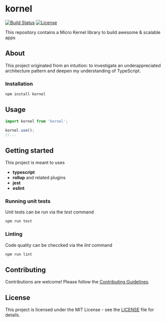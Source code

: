 # kornel

[![Build Status](https://github.com/gigacool/kornel/workflows/CI/badge.svg)](https://github.com/gigacool/kornel/actions)
[![License](https://img.shields.io/badge/license-MIT-blue.svg)](https://opensource.org/licenses/MIT)

This repository contains a Micro Kernel library to build awesome &amp; scalable apps

## About

This project originated from an intuition: to investigate an underappreciated architecture pattern and deepen my understanding of TypeScript.

### Installation

```bash
npm install kornel
```

## Usage

```typescript
import kornel from 'kornel';

kornel.use();
//...
```

## Getting started

This project is meant to uses
- **typescript**
- **rollup** and related plugins
- **jest**
- **eslint**

### Running unit tests

Unit tests can be run via the *test* command

```bash
npm run test
```

### Linting

Code quality can be checcked via the *lint* command

```bash
npm run lint
```

## Contributing

Contributions are welcome! Please follow the [Contributing Guidelines](CONTRIBUTING.md).

## License

This project is licensed under the MIT License - see the [LICENSE](LICENSE) file for details.




